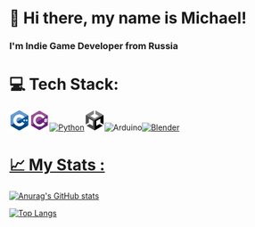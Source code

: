 # 👋 Hi there, my name is Michael!

### I'm Indie Game Developer from Russia

# 💻 Tech Stack:
<p align="left">
<a href="https://go.dev/doc/" target="_blank" rel="noreferrer"><img src="https://raw.githubusercontent.com/devicons/devicon/master/icons/cplusplus/cplusplus-original.svg" width="36" height="36" alt="Go" /></a><a href="https://www.w3schools.com/cs/" target="_blank" rel="noreferrer"><img src="https://raw.githubusercontent.com/devicons/devicon/master/icons/csharp/csharp-original.svg" width="36" height="36" alt="CSharp" /></a><a href="https://www.python.org/" target="_blank" rel="noreferrer"><img src="https://raw.githubusercontent.com/danielcranney/readme-generator/main/public/icons/skills/python-colored.svg" width="36" height="36" alt="Python" /></a><a href="https://unity.com/ru" target="_blank" rel="noreferrer"><img src="https://raw.githubusercontent.com/devicons/devicon/master/icons/unity/unity-original.svg" width="36" height="36" alt="Unity" /></a><img src="https://raw.githubusercontent.com/danielcranney/readme-generator/main/public/icons/skills/arduino-colored.svg" width="36" height="36" alt="Arduino" /></a><a href="https://www.blender.org/" target="_blank" rel="noreferrer"><img src="https://raw.githubusercontent.com/danielcranney/readme-generator/main/public/icons/skills/blender-colored.svg" width="36" height="36" alt="Blender" />

# 📈 My Stats :

![Anurag's GitHub stats](https://github-readme-stats.vercel.app/api?username=JustWwords&theme=vision-friendly-dark)

![Top Langs](https://github-readme-stats.vercel.app/api/top-langs/?username=JustWwords&layout=compact&theme=vision-friendly-dark)
